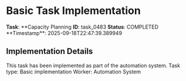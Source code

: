 # Basic Task Implementation

**Task**: **Capacity Planning
**ID**: task_0483
**Status**: COMPLETED
**Timestamp\*\*: 2025-09-18T22:47:39.389949

## Implementation Details

This task has been implemented as part of the automation system.
Task type: Basic implementation
Worker: Automation System
